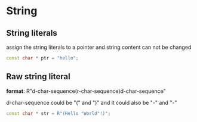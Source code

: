 # String

## String literals

assign the string literals to a pointer and string content can not be changed

``` C++
const char * ptr = "hello";
```



## Raw string literal

**format**: R"d-char-sequence(r-char-sequence)d-char-sequence"

d-char-sequence could be "(" and ")" and it could also be "-" and "-"

``` C++ 
const char * str = R"(Hello "World"!)";

```
